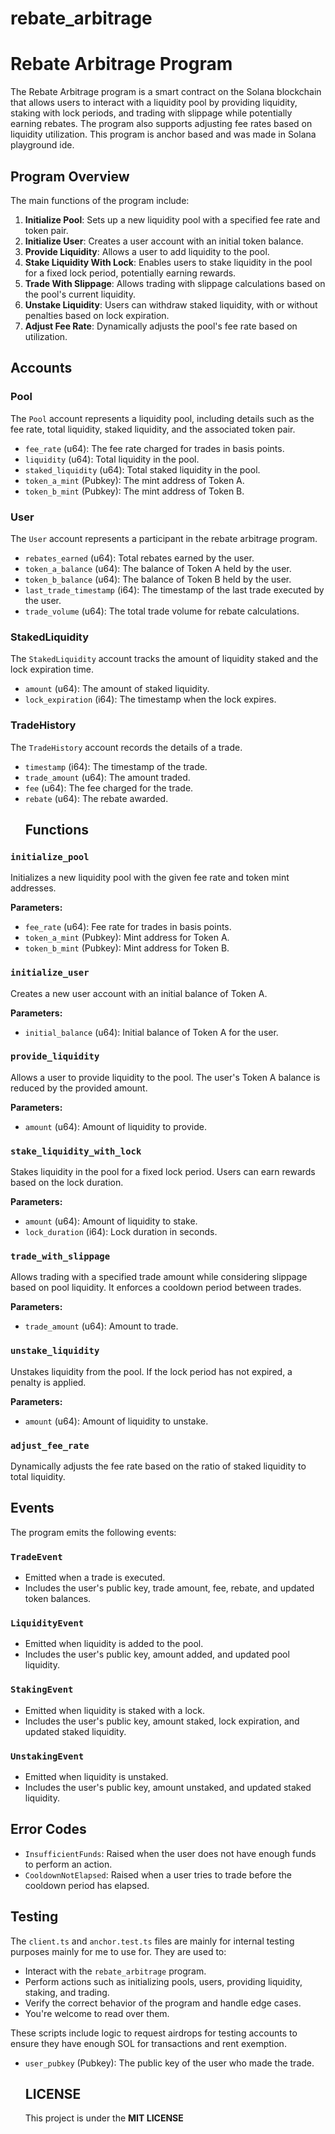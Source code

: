 # rebate_arbitrage
# Rebate Arbitrage Program

The Rebate Arbitrage program is a smart contract on the Solana blockchain that allows users to interact with a liquidity pool by providing liquidity, staking with lock periods, and trading with slippage while potentially earning rebates. The program also supports adjusting fee rates based on liquidity utilization. This program is anchor based and was made in Solana playground ide.

## Program Overview

The main functions of the program include:

1. **Initialize Pool**: Sets up a new liquidity pool with a specified fee rate and token pair.
2. **Initialize User**: Creates a user account with an initial token balance.
3. **Provide Liquidity**: Allows a user to add liquidity to the pool.
4. **Stake Liquidity With Lock**: Enables users to stake liquidity in the pool for a fixed lock period, potentially earning rewards.
5. **Trade With Slippage**: Allows trading with slippage calculations based on the pool's current liquidity.
6. **Unstake Liquidity**: Users can withdraw staked liquidity, with or without penalties based on lock expiration.
7. **Adjust Fee Rate**: Dynamically adjusts the pool's fee rate based on utilization.

## Accounts

### Pool

The `Pool` account represents a liquidity pool, including details such as the fee rate, total liquidity, staked liquidity, and the associated token pair.

- `fee_rate` (u64): The fee rate charged for trades in basis points.
- `liquidity` (u64): Total liquidity in the pool.
- `staked_liquidity` (u64): Total staked liquidity in the pool.
- `token_a_mint` (Pubkey): The mint address of Token A.
- `token_b_mint` (Pubkey): The mint address of Token B.

### User

The `User` account represents a participant in the rebate arbitrage program.

- `rebates_earned` (u64): Total rebates earned by the user.
- `token_a_balance` (u64): The balance of Token A held by the user.
- `token_b_balance` (u64): The balance of Token B held by the user.
- `last_trade_timestamp` (i64): The timestamp of the last trade executed by the user.
- `trade_volume` (u64): The total trade volume for rebate calculations.

### StakedLiquidity

The `StakedLiquidity` account tracks the amount of liquidity staked and the lock expiration time.

- `amount` (u64): The amount of staked liquidity.
- `lock_expiration` (i64): The timestamp when the lock expires.

### TradeHistory

The `TradeHistory` account records the details of a trade.

- `timestamp` (i64): The timestamp of the trade.
- `trade_amount` (u64): The amount traded.
- `fee` (u64): The fee charged for the trade.
- `rebate` (u64): The rebate awarded.
  ## Functions

### `initialize_pool`

Initializes a new liquidity pool with the given fee rate and token mint addresses.

**Parameters:**
- `fee_rate` (u64): Fee rate for trades in basis points.
- `token_a_mint` (Pubkey): Mint address for Token A.
- `token_b_mint` (Pubkey): Mint address for Token B.

### `initialize_user`

Creates a new user account with an initial balance of Token A.

**Parameters:**
- `initial_balance` (u64): Initial balance of Token A for the user.

### `provide_liquidity`

Allows a user to provide liquidity to the pool. The user's Token A balance is reduced by the provided amount.

**Parameters:**
- `amount` (u64): Amount of liquidity to provide.

### `stake_liquidity_with_lock`

Stakes liquidity in the pool for a fixed lock period. Users can earn rewards based on the lock duration.

**Parameters:**
- `amount` (u64): Amount of liquidity to stake.
- `lock_duration` (i64): Lock duration in seconds.

### `trade_with_slippage`

Allows trading with a specified trade amount while considering slippage based on pool liquidity. It enforces a cooldown period between trades.

**Parameters:**
- `trade_amount` (u64): Amount to trade.

### `unstake_liquidity`

Unstakes liquidity from the pool. If the lock period has not expired, a penalty is applied.

**Parameters:**
- `amount` (u64): Amount of liquidity to unstake.

### `adjust_fee_rate`

Dynamically adjusts the fee rate based on the ratio of staked liquidity to total liquidity.

## Events

The program emits the following events:

### `TradeEvent`
- Emitted when a trade is executed.
- Includes the user's public key, trade amount, fee, rebate, and updated token balances.

### `LiquidityEvent`
- Emitted when liquidity is added to the pool.
- Includes the user's public key, amount added, and updated pool liquidity.

### `StakingEvent`
- Emitted when liquidity is staked with a lock.
- Includes the user's public key, amount staked, lock expiration, and updated staked liquidity.

### `UnstakingEvent`
- Emitted when liquidity is unstaked.
- Includes the user's public key, amount unstaked, and updated staked liquidity.

## Error Codes

- `InsufficientFunds`: Raised when the user does not have enough funds to perform an action.
- `CooldownNotElapsed`: Raised when a user tries to trade before the cooldown period has elapsed.

## Testing

The `client.ts` and `anchor.test.ts` files are mainly for internal testing purposes mainly for me to use for. They are used to:

- Interact with the `rebate_arbitrage` program.
- Perform actions such as initializing pools, users, providing liquidity, staking, and trading.
- Verify the correct behavior of the program and handle edge cases.
- You're welcome to read over them.

These scripts include logic to request airdrops for testing accounts to ensure they have enough SOL for transactions and rent exemption.
- `user_pubkey` (Pubkey): The public key of the user who made the trade.

  ## LICENSE
  This project is under the **MIT LICENSE**
